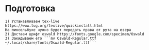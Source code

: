 # Подготовка
    1) Устанавливаем tex-live https://www.tug.org/texlive/quickinstall.html
    На пиксельбуке нужно будет передать права от рута на юзера
    2) Достаем шрифт oswald https://fonts.google.com/specimen/Oswald
    3) Закидываем его ```mv Oswald-Regular.ttf ~/.local/share/fonts/Oswald-Regular.ttf```
